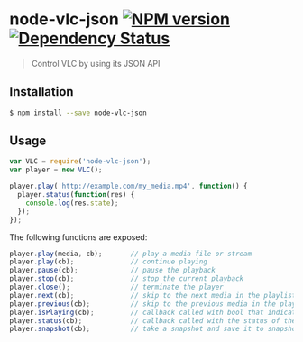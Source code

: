 # node-vlc-json [![NPM version][npm-image]][npm-url] [![Dependency Status][daviddm-image]][daviddm-url]
> Control VLC by using its JSON API

## Installation

```sh
$ npm install --save node-vlc-json
```

## Usage

```js
var VLC = require('node-vlc-json');
var player = new VLC();

player.play('http://example.com/my_media.mp4', function() {
  player.status(function(res) {
    console.log(res.state);
  });
});
```

The following functions are exposed:

```js
player.play(media, cb);       // play a media file or stream
player.play(cb);              // continue playing
player.pause(cb);             // pause the playback
player.stop(cb);              // stop the current playback
player.close();               // terminate the player
player.next(cb);              // skip to the next media in the playlist
player.previous(cb);          // skip to the previous media in the playlist
player.isPlaying(cb);         // callback called with bool that indicates the playback state
player.status(cb);            // callback called with the status of the VLC player
player.snapshot(cb);          // take a snapshot and save it to snapshotPath
```

[npm-image]: https://badge.fury.io/js/node-vlc-json.svg
[npm-url]: https://npmjs.org/package/node-vlc-json
[travis-image]: https://travis-ci.org/donothingloop/node-vlc-json.svg?branch=master
[travis-url]: https://travis-ci.org/donothingloop/node-vlc-json
[daviddm-image]: https://david-dm.org/donothingloop/node-vlc-json.svg?theme=shields.io
[daviddm-url]: https://david-dm.org/donothingloop/node-vlc-json
